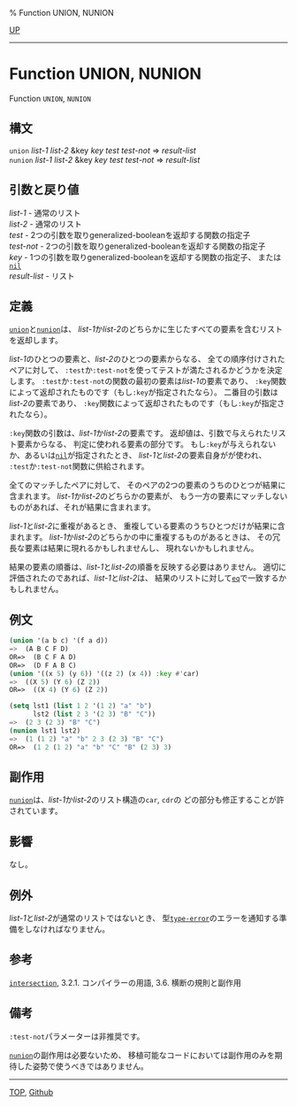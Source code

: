 % Function UNION, NUNION

[UP](14.2.html)  

---

# Function **UNION, NUNION**


Function `UNION`, `NUNION`


## 構文

`union` *list-1* *list-2* &key *key* *test* *test-not* => *result-list*  
`nunion` *list-1* *list-2* &key *key* *test* *test-not* => *result-list*


## 引数と戻り値

*list-1* - 通常のリスト  
*list-2* - 通常のリスト  
*test* - 2つの引数を取りgeneralized-booleanを返却する関数の指定子  
*test-not* - 2つの引数を取りgeneralized-booleanを返却する関数の指定子  
*key* - 1つの引数を取りgeneralized-booleanを返却する関数の指定子、
または[`nil`](5.3.nil-variable.html)  
*result-list* - リスト


## 定義

[`union`](14.2.union.html)と[`nunion`](14.2.union.html)は、
*list-1*か*list-2*のどちらかに生じたすべての要素を含むリストを返却します。

*list-1*のひとつの要素と、*list-2*のひとつの要素からなる、
全ての順序付けされたペアに対して、
`:test`か`:test-not`を使ってテストが満たされるかどうかを決定します。
`:test`か`:test-not`の関数の最初の要素は*list-1*の要素であり、
`:key`関数によって返却されたものです（もし`:key`が指定されたなら）。
二番目の引数は*list-2*の要素であり、
`:key`関数によって返却されたものです（もし`:key`が指定されたなら）。

`:key`関数の引数は、*list-1*か*list-2*の要素です。
返却値は、引数で与えられたリスト要素からなる、
判定に使われる要素の部分です。
もし`:key`が与えられないか、あるいは[`nil`](5.3.nil-variable.html)が指定されたとき、
*list-1*と*list-2*の要素自身がが使われ、
`:test`か`:test-not`関数に供給されます。

全てのマッチしたペアに対して、
そのペアの2つの要素のうちのひとつが結果に含まれます。
*list-1*か*list-2*のどちらかの要素が、
もう一方の要素にマッチしないものがあれば、それが結果に含まれます。

*list-1*と*list-2*に重複があるとき、
重複している要素のうちひとつだけが結果に含まれます。
*list-1*か*list-2*のどちらかの中に重複するものがあるときは、
その冗長な要素は結果に現れるかもしれませんし、
現れないかもしれません。

結果の要素の順番は、*list-1*と*list-2*の順番を反映する必要はありません。
適切に評価されたのであれば、*list-1*と*list-2*は、
結果のリストに対して[`eq`](5.3.eq.html)で一致するかもしれません。


## 例文

```lisp
(union '(a b c) '(f a d))
=>  (A B C F D)
OR=>  (B C F A D)
OR=>  (D F A B C)
(union '((x 5) (y 6)) '((z 2) (x 4)) :key #'car)
=>  ((X 5) (Y 6) (Z 2))
OR=>  ((X 4) (Y 6) (Z 2))

(setq lst1 (list 1 2 '(1 2) "a" "b")
      lst2 (list 2 3 '(2 3) "B" "C"))
=>  (2 3 (2 3) "B" "C")
(nunion lst1 lst2)
=>  (1 (1 2) "a" "b" 2 3 (2 3) "B" "C") 
OR=>  (1 2 (1 2) "a" "b" "C" "B" (2 3) 3)
```


## 副作用

[`nunion`](14.2.union.html)は、*list-1*か*list-2*のリスト構造の`car`, `cdr`の
どの部分も修正することが許されています。


## 影響

なし。


## 例外

*list-1*と*list-2*が通常のリストではないとき、
型[`type-error`](4.4.type-error.html)のエラーを通知する準備をしなければなりません。


## 参考

[`intersection`](14.2.intersection.html),
3.2.1. コンパイラーの用語,
3.6. 横断の規則と副作用


## 備考

`:test-not`パラメーターは非推奨です。

[`nunion`](14.2.union.html)の副作用は必要ないため、
移植可能なコードにおいては副作用のみを期待した姿勢で使うべきではありません。


---
[TOP](index.html),  [Github](https://github.com/nptcl/npt-japanese)

